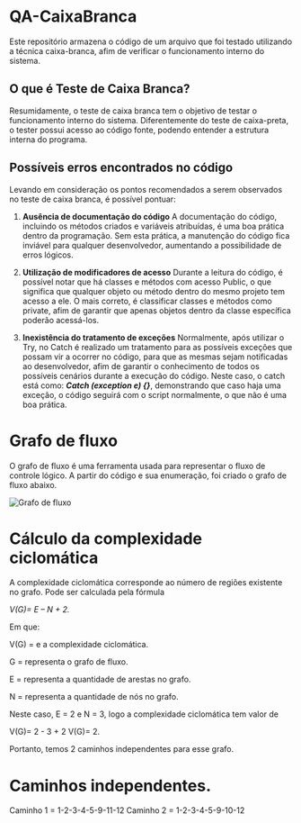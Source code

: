# QA-CaixaBranca

Este repositório armazena o código de um arquivo que foi testado utilizando a técnica caixa-branca, afim de verificar o funcionamento interno do sistema.

## O que é Teste de Caixa Branca?

Resumidamente, o teste de caixa branca tem o objetivo de testar o funcionamento interno do sistema. Diferentemente do teste de caixa-preta, o tester possui acesso ao código fonte, podendo entender a estrutura interna do programa.

## Possíveis erros encontrados no código

Levando em consideração os pontos recomendados a serem observados no teste de caixa branca, é possível pontuar:

1. **Ausência de documentação do código**
A documentação do código, incluindo os métodos criados e variáveis atribuídas, é uma boa prática dentro da programação. Sem esta prática, a manutenção do código fica inviável para qualquer desenvolvedor, aumentando a possibilidade de erros lógicos.

2. **Utilização de modificadores de acesso**
Durante a leitura do código, é possível notar que há classes e métodos com acesso Public, o que significa que qualquer objeto ou método dentro do mesmo projeto tem acesso a ele. O mais correto, é classificar classes e métodos como private, afim de garantir que apenas objetos dentro da classe específica poderão acessá-los.

3. **Inexistência do tratamento de exceções**
Normalmente, após utilizar o Try, no Catch é realizado um tratamento para as possíveis exceções que possam vir a ocorrer no código, para que as mesmas sejam notificadas ao desenvolvedor, afim de garantir o conhecimento de todos os possíveis cenários durante a execução do código.
Neste caso, o catch está como: ***Catch (exception e) {}***, demonstrando que caso haja uma exceção, o código seguirá com o script normalmente, o que não é uma boa prática.

# Grafo de fluxo

O grafo de fluxo é uma ferramenta usada para representar o fluxo de controle lógico. A partir do código e sua enumeração, foi criado o grafo de fluxo abaixo.

![Grafo de fluxo](https://github.com/alopes-tenor/QA-CaixaBranca/assets/83618366/05cdc02c-316e-4724-8788-cc73e7ff6bf1)

# Cálculo da complexidade ciclomática

A complexidade ciclomática corresponde ao número de regiões existente no grafo. Pode ser calculada pela fórmula 

*V(G)= E – N + 2.*

Em que:

V(G) = e a complexidade ciclomática.

G = representa o grafo de fluxo.

E = representa a quantidade de arestas no grafo.

N = representa a quantidade de nós no grafo.

Neste caso, E = 2 e  N = 3, logo a complexidade ciclomática tem valor de 

V(G)= 2 - 3 + 2 
V(G)= 2.

Portanto, temos 2 caminhos independentes para esse grafo.

# Caminhos independentes.

Caminho 1 = 1-2-3-4-5-9-11-12
Caminho 2 = 1-2-3-4-5-9-10-12
